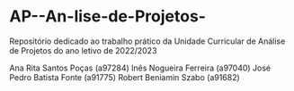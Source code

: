 # AP--An-lise-de-Projetos-
Repositório dedicado ao trabalho prático da Unidade Curricular de Análise de Projetos do ano letivo de 2022/2023

Ana Rita Santos Poças (a97284)
Inês Nogueira Ferreira (a97040)
José Pedro Batista Fonte (a91775)
Robert Beniamin Szabo (a91682)



